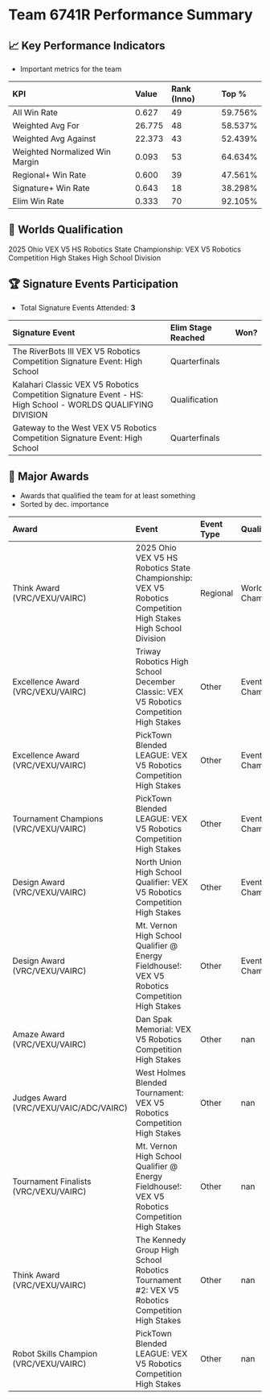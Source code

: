 # Team 6741R Performance Summary

## 📈 Key Performance Indicators
- Important metrics for the team

| KPI | Value | Rank (Inno) | Top % |
|:---|:-----|:----|:-----|
| All Win Rate | 0.627 | 49 | 59.756% |
| Weighted Avg For | 26.775 | 48 | 58.537% |
| Weighted Avg Against | 22.373 | 43 | 52.439% |
| Weighted Normalized Win Margin | 0.093 | 53 | 64.634% |
| Regional+ Win Rate | 0.600 | 39 | 47.561% |
| Signature+ Win Rate | 0.643 | 18 | 38.298% |
| Elim Win Rate | 0.333 | 70 | 92.105% |


## 🎯 Worlds Qualification
2025 Ohio VEX V5 HS Robotics State Championship: VEX V5 Robotics Competition High Stakes High School Division

## 🏆 Signature Events Participation
- Total Signature Events Attended: **3**

| Signature Event | Elim Stage Reached | Won? |
|:----------------|:-------------------|:----|
| The RiverBots III VEX V5 Robotics Competition Signature Event: High School | Quarterfinals |  |
| Kalahari Classic VEX V5 Robotics Competition Signature Event - HS: High School - WORLDS QUALIFYING DIVISION | Qualification |  |
| Gateway to the West VEX V5 Robotics Competition Signature Event: High School | Quarterfinals |  |


## 🥇 Major Awards
- Awards that qualified the team for at least something
- Sorted by dec. importance

| Award | Event | Event Type | Qualification |
|:------|:------|:-----------|:--------------|
| Think Award (VRC/VEXU/VAIRC) | 2025 Ohio VEX V5 HS Robotics State Championship: VEX V5 Robotics Competition High Stakes High School Division | Regional | World Championship |
| Excellence Award (VRC/VEXU/VAIRC) | Triway Robotics High School December Classic: VEX V5 Robotics Competition High Stakes | Other | Event Region Championship |
| Excellence Award (VRC/VEXU/VAIRC) | PickTown Blended LEAGUE: VEX V5 Robotics Competition High Stakes | Other | Event Region Championship |
| Tournament Champions (VRC/VEXU/VAIRC) | PickTown Blended LEAGUE: VEX V5 Robotics Competition High Stakes | Other | Event Region Championship |
| Design Award (VRC/VEXU/VAIRC) | North Union High School Qualifier: VEX V5 Robotics Competition High Stakes | Other | Event Region Championship |
| Design Award (VRC/VEXU/VAIRC) | Mt. Vernon High School Qualifier @ Energy Fieldhouse!: VEX V5 Robotics Competition High Stakes | Other | Event Region Championship |
| Amaze Award (VRC/VEXU/VAIRC) | Dan Spak Memorial: VEX V5 Robotics Competition High Stakes | Other | nan |
| Judges Award (VRC/VEXU/VAIC/ADC/VAIRC) | West Holmes Blended Tournament: VEX V5 Robotics Competition High Stakes | Other | nan |
| Tournament Finalists (VRC/VEXU/VAIRC) | Mt. Vernon High School Qualifier @ Energy Fieldhouse!: VEX V5 Robotics Competition High Stakes | Other | nan |
| Think Award (VRC/VEXU/VAIRC) | The Kennedy Group High School Robotics Tournament #2: VEX V5 Robotics Competition High Stakes | Other | nan |
| Robot Skills Champion (VRC/VEXU/VAIRC) | PickTown Blended LEAGUE: VEX V5 Robotics Competition High Stakes | Other | nan |

